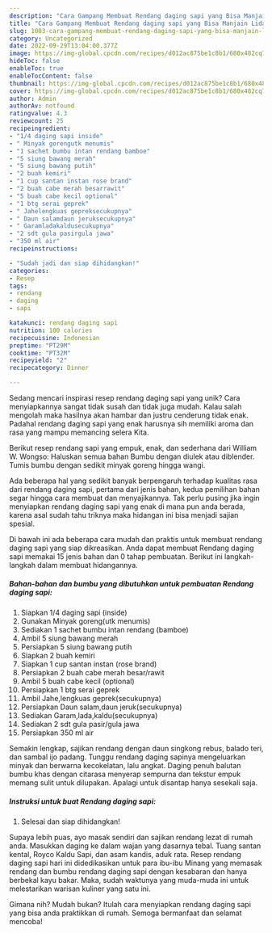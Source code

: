 ```yaml
---
description: "Cara Gampang Membuat Rendang daging sapi yang Bisa Manjain Lidah"
title: "Cara Gampang Membuat Rendang daging sapi yang Bisa Manjain Lidah"
slug: 1003-cara-gampang-membuat-rendang-daging-sapi-yang-bisa-manjain-lidah
category: Uncategorized
date: 2022-09-29T13:04:00.377Z
image: https://img-global.cpcdn.com/recipes/d012ac875be1c8b1/680x482cq70/rendang-daging-sapi-foto-resep-utama.jpg
hideToc: false
enableToc: true
enableTocContent: false
thumbnail: https://img-global.cpcdn.com/recipes/d012ac875be1c8b1/680x482cq70/rendang-daging-sapi-foto-resep-utama.jpg
cover: https://img-global.cpcdn.com/recipes/d012ac875be1c8b1/680x482cq70/rendang-daging-sapi-foto-resep-utama.jpg
author: Admin
authorAv: notfound
ratingvalue: 4.3
reviewcount: 25
recipeingredient:
- "1/4 daging sapi inside"
- " Minyak gorengutk menumis"
- "1 sachet bumbu intan rendang bamboe"
- "5 siung bawang merah"
- "5 siung bawang putih"
- "2 buah kemiri"
- "1 cup santan instan rose brand"
- "2 buah cabe merah besarrawit"
- "5 buah cabe kecil optional"
- "1 btg serai geprek"
- " Jahelengkuas gepreksecukupnya"
- " Daun salamdaun jeruksecukupnya"
- " Garamladakaldusecukupnya"
- "2 sdt gula pasirgula jawa"
- "350 ml air"
recipeinstructions:

- "Sudah jadi dan siap dihidangkan!"
categories:
- Resep
tags:
- rendang
- daging
- sapi

katakunci: rendang daging sapi 
nutrition: 100 calories
recipecuisine: Indonesian
preptime: "PT29M"
cooktime: "PT32M"
recipeyield: "2"
recipecategory: Dinner

---
```





Sedang mencari inspirasi resep rendang daging sapi yang unik? Cara menyiapkannya sangat tidak susah dan tidak juga mudah. Kalau salah mengolah maka hasilnya akan hambar dan justru cenderung tidak enak. Padahal rendang daging sapi yang enak harusnya sih memiliki aroma dan rasa yang mampu memancing selera Kita.





Berikut resep rendang sapi yang empuk, enak, dan sederhana dari William W. Wongso: Haluskan semua bahan Bumbu dengan diulek atau diblender. Tumis bumbu dengan sedikit minyak goreng hingga wangi.

Ada beberapa hal yang sedikit banyak berpengaruh terhadap kualitas rasa dari rendang daging sapi, pertama dari jenis bahan, kedua pemilihan bahan segar hingga cara membuat dan menyajikannya. Tak perlu pusing jika ingin menyiapkan rendang daging sapi yang enak di mana pun anda berada, karena asal sudah tahu triknya maka hidangan ini bisa menjadi sajian spesial.






Di bawah ini ada beberapa cara mudah dan praktis untuk membuat rendang daging sapi yang siap dikreasikan. Anda dapat membuat Rendang daging sapi memakai 15 jenis bahan dan 0 tahap pembuatan. Berikut ini langkah-langkah dalam membuat hidangannya.

<!--inarticleads1-->

##### Bahan-bahan dan bumbu yang dibutuhkan untuk pembuatan Rendang daging sapi:

1. Siapkan 1/4 daging sapi (inside)
1. Gunakan  Minyak goreng(utk menumis)
1. Sediakan 1 sachet bumbu intan rendang (bamboe)
1. Ambil 5 siung bawang merah
1. Persiapkan 5 siung bawang putih
1. Siapkan 2 buah kemiri
1. Siapkan 1 cup santan instan (rose brand)
1. Persiapkan 2 buah cabe merah besar/rawit
1. Ambil 5 buah cabe kecil (optional)
1. Persiapkan 1 btg serai geprek
1. Ambil  Jahe,lengkuas geprek(secukupnya)
1. Persiapkan  Daun salam,daun jeruk(secukupnya)
1. Sediakan  Garam,lada,kaldu(secukupnya)
1. Sediakan 2 sdt gula pasir/gula jawa
1. Persiapkan 350 ml air


Semakin lengkap, sajikan rendang dengan daun singkong rebus, balado teri, dan sambal ijo padang. Tunggu rendang daging sapinya mengeluarkan minyak dan berwarna kecokelatan, lalu angkat. Daging penuh balutan bumbu khas dengan citarasa menyerap sempurna dan tekstur empuk memang sulit untuk dilupakan. Apalagi untuk disantap hanya sesekali saja. 

<!--inarticleads2-->

##### Instruksi untuk buat Rendang daging sapi:


1. Selesai dan siap dihidangkan!

Supaya lebih puas, ayo masak sendiri dan sajikan rendang lezat di rumah anda. Masukkan daging ke dalam wajan yang dasarnya tebal. Tuang santan kental, Royco Kaldu Sapi, dan asam kandis, aduk rata. Resep rendang daging sapi hari ini didedikasikan untuk para ibu-ibu Minang yang memasak rendang dan bumbu rendang daging sapi dengan kesabaran dan hanya berbekal kayu bakar. Maka, sudah waktunya yang muda-muda ini untuk melestarikan warisan kuliner yang satu ini. 

Gimana nih? Mudah bukan? Itulah cara menyiapkan rendang daging sapi yang bisa anda praktikkan di rumah. Semoga bermanfaat dan selamat mencoba!

